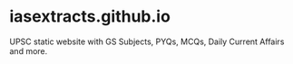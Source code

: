 # iasextracts.github.io
UPSC static website with GS Subjects, PYQs, MCQs, Daily Current Affairs and more.
